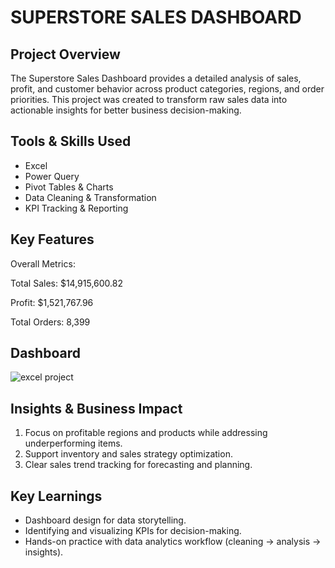 # SUPERSTORE SALES DASHBOARD

## Project Overview
The Superstore Sales Dashboard provides a detailed analysis of sales, profit, and customer behavior across product categories, regions, and order priorities. This project was created to transform raw sales data into actionable insights for better business decision-making.

## Tools & Skills Used
- Excel
- Power Query
- Pivot Tables & Charts
- Data Cleaning & Transformation
- KPI Tracking & Reporting

## Key Features

Overall Metrics:

Total Sales: $14,915,600.82

Profit: $1,521,767.96

Total Orders: 8,399

## Dashboard
![excel project](https://github.com/user-attachments/assets/d7329e2b-f6ad-480e-954a-7d7c4bd85b17)


## Insights & Business Impact
1. Focus on profitable regions and products while addressing underperforming items.
2. Support inventory and sales strategy optimization.
3. Clear sales trend tracking for forecasting and planning.

## Key Learnings
- Dashboard design for data storytelling.
- Identifying and visualizing KPIs for decision-making.
- Hands-on practice with data analytics workflow (cleaning → analysis → insights).

